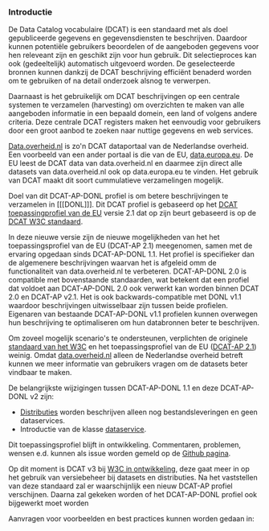 ### Introductie

De Data Catalog vocabulaire (DCAT) is een standaard met als doel gepubliceerde gegevens en gegevensdiensten te beschrijven. Daardoor kunnen potentiële gebruikers beoordelen of de aangeboden gegevens voor hen releveant zijn en geschikt zijn voor hun gebruik. Dit selectieproces kan ook (gedeeltelijk) automatisch uitgevoerd worden. De geselecteerde bronnen kunnen dankzij de   DCAT beschrijving efficiënt benaderd worden om te gebruiken of na detail onderzoek alsnog te verwerpen. 

Daarnaast is het gebruikelijk om DCAT beschrijvingen op een centrale systemen te verzamelen (harvesting) om overzichten te maken van alle aangeboden informatie in een bepaald domein, een land of volgens andere criteria. Deze centrale DCAT registers maken het eenvoudig voor gebruikers door een groot aanbod te zoeken naar nuttige gegevens en web services.

<a href="https://data.overheid.nl/">Data.overheid.nl</a> is zo'n DCAT dataportaal van de Nederlandse overheid.  Een voorbeeld van een ander portaal is die van de EU, <a href="https://data.europa.eu/en">data.europa.eu</a>. De EU leest de DCAT data van data.overheid.nl en daarmee zijn direct alle datasets van data.overheid.nl ook op data.europa.eu te vinden. Het gebruik van DCAT maakt dit soort cummulatieve verzamelingen mogelijk.

Doel van dit DCAT-AP-DONL profiel is om betere beschrijvingen te verzamelen in [[[DONL]]]. Dit DCAT profiel  is gebaseerd op het [DCAT toepassingprofiel van de EU](https://joinup.ec.europa.eu/collection/semantic-interoperability-community-semic/solution/dcat-application-profile-data-portals-europe) versie 2.1 dat op zijn beurt gebaseerd is op de [DCAT W3C standaard](https://www.w3.org/TR/vocab-dcat-2/). 

In deze nieuwe versie zijn de nieuwe mogelijkheden van het het toepassingsprofiel van de EU (DCAT-AP 2.1) meegenomen, samen met de ervaring opgedaan sinds DCAT-AP-DONL 1.1. Het profiel is specifieker dan de algemenere beschrijvingen waarvan het is afgeleid omm de functionaliteit van data.overheid.nl te verbeteren. DCAT-AP-DONL 2.0 is compatible met bovenstaande standaarden, wat betekent dat een profiel dat voldoet aan DCAT-AP-DONL 2.0 ook verwerkt kan worden binnen DCAT 2.0 en DCAT-AP v2.1. Het is ook backwards-compatible met DONL v1.1 waardoor beschrijvingen uitwisselbaar zijn tussen beide profielen. Eigenaren van bestaande DCAT-AP-DONL v1.1 profielen kunnen overwegen hun beschrijving te optimaliseren om hun databronnen beter te beschrijven.

Om zoveel mogelijk scenario's te ondersteunen, verplichten de originele <a href="https://www.w3.org/TR/vocab-dcat-2/">standaard van het W3C</a> en het toepassingsprofiel van de EU (<a href="https://joinup.ec.europa.eu/collection/semantic-interoperability-community-semic/solution/dcat-application-profile-data-portals-europe/release/210">DCAT-AP 2.1</a>) weinig. Omdat  <a href="data.overheid.nl">data.overheid.nl</a>  alleen de Nederlandse overheid betreft kunnen we meer informatie van gebruikers vragen om de datasets  beter vindbaar te maken. 


De belangrijkste wijzigingen tussen DCAT-AP-DONL 1.1 en deze DCAT-AP-DONL v2 zijn:</p>

<ul>
        <li><a href="#dcat-Distribution">Distributies</a> worden beschrijven alleen nog bestandsleveringen en geen dataservices.</li>
        <li>Introductie van de klasse <a href="#dcat-DataService">dataservice</a>.</li>

</ul>

<p>Dit toepassingsprofiel blijft in ontwikkeling. Commentaren, problemen, wensen e.d. kunnen als issue worden gemeld op de <a href="https://github.com/dataoverheid/dcat-ap-donl">Github pagina</a>.</>

<p>Op dit moment is DCAT v3 bij <a href="https://www.w3.org/TR/vocab-dcat-3/">W3C in ontwikkeling</a>, deze gaat meer in op het gebruik van versiebeheer bij datasets en distributies. Na het vaststellen van deze standaard zal er waarschijnlijk een nieuw DCAT-AP profiel verschijnen. Daarna zal gekeken worden of het DCAT-AP-DONL profiel ook bijgewerkt moet worden</p>

<p>Aanvragen voor voorbeelden en best practices kunnen worden gedaan in:

<div class="issue" data-number="33"></div>
<div class="issue" data-number="34"></div>
